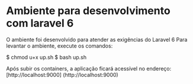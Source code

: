 # Ambiente para desenvolvimento com laravel 6

O ambiente foi desenvolvido para atender as exigências do Laravel 6
Para levantar o ambiente, execute os comandos:

$ chmod u+x up.sh
$ bash up.sh

Após subir os containers, a aplicação ficará acessível no endereço: [http://localhost:9000] (http://localhost:9000)
